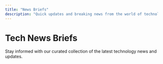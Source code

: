 ```yaml
---
title: "News Briefs"
description: "Quick updates and breaking news from the world of technology and software development."
---
```


# Tech News Briefs

Stay informed with our curated collection of the latest technology news and updates.
